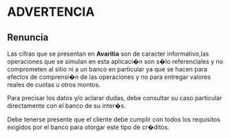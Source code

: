 # ADVERTENCIA #

## Renuncia ##

Las cifras que se presentan en **Avaritia** son de caracter informativo,las operaciones que se simulan en esta aplicaci�n son s�lo referenciales y no comprometen al sitio ni a un banco en particular ya que se hacen para efectos de comprensi�n de las operaciones y no para entregar valores reales de cuotas u otros montos.

Para precisar los datos y/o aclarar dudas, debe consultar su caso particular directamente con el banco de su inter�s.

Debe tenerse presente que el cliente debe cumplir con todos los requisitos exigidos por el banco para otorgar este tipo de cr�ditos.